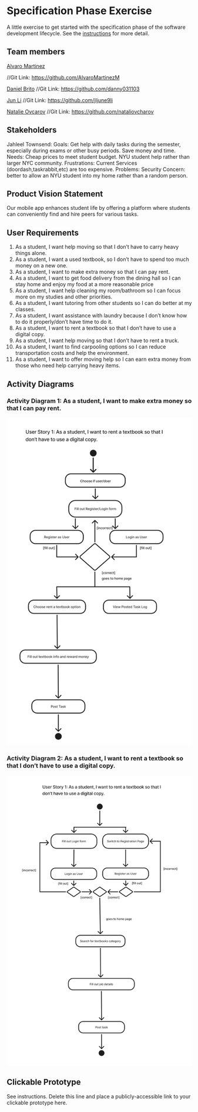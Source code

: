 # Specification Phase Exercise

A little exercise to get started with the specification phase of the software development lifecycle. See the [instructions](instructions.md) for more detail.

## Team members
[Alvaro Martinez](https://github.com/AlvaroMartinezM)

//Git Link: https://github.com/AlvaroMartinezM

[Daniel Brito](https://github.com/danny031103 )
//Git Link: https://github.com/danny031103 

[Jun Li](https://github.com/jljune9li )
//Git Link: https://github.com/jljune9li 

[Natalie Ovcarov](https://github.com/nataliovcharov)
//Git Link: https://github.com/nataliovcharov

## Stakeholders

Jahleel Townsend: 
Goals: Get help with daily tasks during the semester, especially during exams or other busy periods. Save money and time.
Needs: Cheap prices to meet student budget. NYU student help rather than larger NYC community.
Frustrations: Current Services (doordash,taskrabbit,etc) are too expensive.
Problems: Security Concern: better to allow an NYU student into my home rather than a random person.

## Product Vision Statement

Our mobile app enhances student life by offering a platform where students can conveniently find and hire peers for various tasks.

## User Requirements

1. As a student, I want help moving so that I don’t have to carry heavy things alone.
2. As a student, I want a used textbook, so I don’t have to spend too much money on a new one.
3. As a student, I want to make extra money so that I can pay rent.
4. As a student, I want to get food delivery from the dining hall so I can stay home and enjoy my food at a more reasonable price
5. As a student, I want help cleaning my room/bathroom so I can focus more on my studies and other priorities.
6. As a student, I want tutoring from other students so I can do better at my classes.
7. As a student, I want assistance with laundry because I don’t know how to do it properly/don’t have time to do it.
8. As a student, I want to rent a textbook so that I don’t have to use a digital copy.
9. As a student, I want help moving so that I don’t have to rent a truck.
10. As a student, I want to find carpooling options so I can reduce transportation costs and help the environment.
11. As a student, I want to offer moving help so I can earn extra money from those who need help carrying heavy items.

## Activity Diagrams
### Activity Diagram 1: As a student, I want to make extra money so that I can pay rent.
![alt text](user1.png)
### Activity Diagram 2: As a student, I want to rent a textbook so that I don’t have to use a digital copy.
![alt text](image-1.png)
## Clickable Prototype

See instructions. Delete this line and place a publicly-accessible link to your clickable prototype here.
